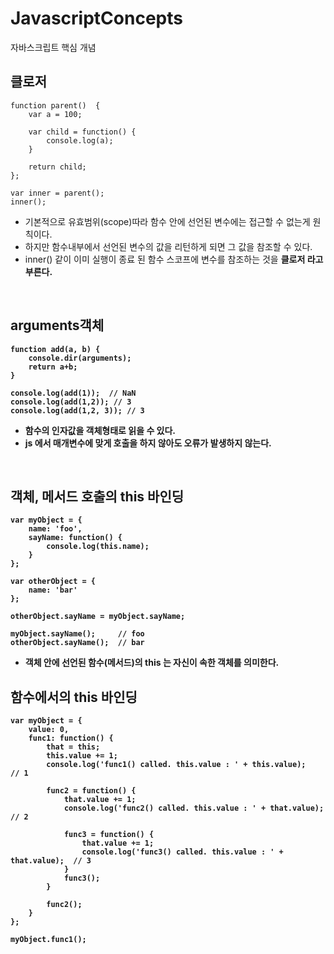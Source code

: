 # JavascriptConcepts
자바스크립트 핵심 개념

## 클로저

```
function parent()  {
	var a = 100;
	
	var child = function() {
		console.log(a);
	}
	
	return child;
};

var inner = parent();
inner();
```

- 기본적으로 유효범위(scope)따라 함수 안에 선언된 변수에는 접근할 수 없는게 원칙이다.
- 하지만 함수내부에서 선언된 변수의 값을 리턴하게 되면 그 값을 참조할 수 있다.
- inner() 같이 이미 실행이 종료 된 함수 스코프에 변수를 참조하는 것을 <b>클로저<b/> 라고 부른다.
  
<br>
  
## arguments객체

```
function add(a, b) {
	console.dir(arguments);
	return a+b;
}

console.log(add(1));  // NaN
console.log(add(1,2)); // 3
console.log(add(1,2, 3)); // 3
```

- 함수의 인자값을 객체형태로 읽을 수 있다.
- js 에서 매개변수에 맞게 호출을 하지 않아도 오류가 발생하지 않는다.

<br>

## 객체, 메서드 호출의 this 바인딩

```
var myObject = {
	name: 'foo',
	sayName: function() {
		console.log(this.name);
	}
};

var otherObject = {
	name: 'bar'
};

otherObject.sayName = myObject.sayName;

myObject.sayName(); 	// foo
otherObject.sayName();  // bar
```

- 객체 안에 선언된 함수(메서드)의 this 는 자신이 속한 객체를 의미한다.


## 함수에서의 this 바인딩


```
var myObject = {
	value: 0,
	func1: function() {	
		that = this;
		this.value += 1;
		console.log('func1() called. this.value : ' + this.value);   // 1
		
		func2 = function() {
			that.value += 1;
			console.log('func2() called. this.value : ' + that.value);   // 2
			
			func3 = function() {
				that.value += 1;
				console.log('func3() called. this.value : ' + that.value);  // 3
			}
			func3();
		}
		
		func2();
	}
};

myObject.func1();
```

